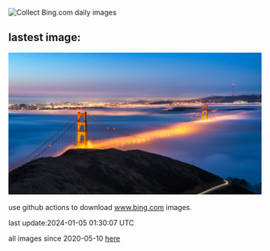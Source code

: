 ![Collect Bing.com daily images](https://github.com/counter2015/bing-daily-images/workflows/Collect%20Bing.com%20daily%20images/badge.svg)
## lastest image:
![](images/GoldenGateLight.jpg)

use github actions to download www.bing.com images.

last update:2024-01-05 01:30:07 UTC

all images since 2020-05-10 [here](https://github.com/counter2015/bing-daily-images/tree/master/images) 
